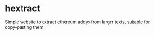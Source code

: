 # hextract
Simple website to extract ethereum addys from larger texts, suitable for copy-pasting them.
